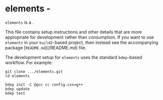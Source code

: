# elements - <SUMMARY>

`elements` is a <SUMMARY-OF-FUNCTIONALITY>.

This file contains setup instructions and other details that are more
appropriate for development rather than consumption. If you want to use
`elements` in your `build2`-based project, then instead see the accompanying
package [`README.md`](<PACKAGE>/README.md) file.

The development setup for `elements` uses the standard `bdep`-based workflow.
For example:

```
git clone .../elements.git
cd elements

bdep init -C @gcc cc config.cxx=g++
bdep update
bdep test
```
